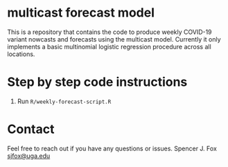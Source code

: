 # multicast forecast model
This is a repository that contains the code to produce weekly COVID-19 variant nowcasts and forecasts using the multicast model. Currently it only implements a basic multinomial logistic regression procedure across all locations.

# Step by step code instructions

1. Run `R/weekly-forecast-script.R`

# Contact
Feel free to reach out if you have any questions or issues.
Spencer J. Fox
sjfox@uga.edu
